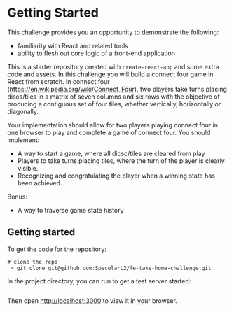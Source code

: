 # Getting Started

This challenge provides you an opportunity to demonstrate the following:
* familiarity with React and related tools
* ability to flesh out core logic of a front-end application

This is a starter repository created with `create-react-app` and some extra code and assets. 
In this challenge you will build a connect four game in React from scratch. In connect four
(https://en.wikipedia.org/wiki/Connect_Four), two players take turns placing discs/tiles in
a matrix of seven columns and six rows with the objective of producing a contiguous set of four
tiles, whether vertically, horizontally or diagonally.

Your implementation should allow for two players playing connect four in one browser to play and 
complete a game of connect four. You should implement:

* A way to start a game, where all dicsc/tiles are cleared from play
* Players to take turns placing tiles, where the turn of the player is clearly visible.
* Recognizing and congratulating the player when a winning state has been achieved.

Bonus:

* A way to traverse game state history

## Getting started

To get the code for the repository:

```
# clone the repo
 > git clone git@github.com:SpecularL2/fe-take-home-challenge.git
```

In the project directory, you can run to get a test server started:

``` > npm start
````

Then open [http://localhost:3000](http://localhost:3000) to view it in your browser.
